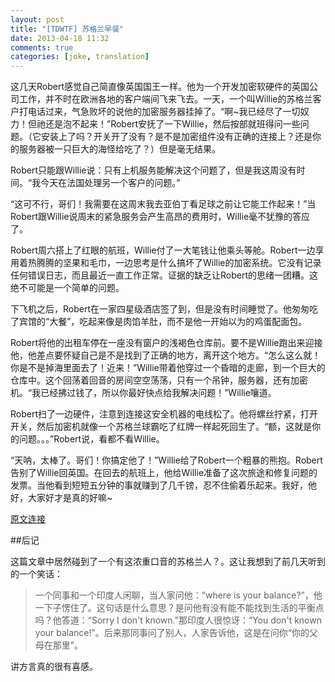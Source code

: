 ```yaml
---
layout: post
title: "[TDWTF] 苏格兰早餐"
date: 2013-04-18 11:32
comments: true
categories: [joke, translation]
---
```


这几天Robert感觉自己简直像英国国王一样。他为一个开发加密软硬件的英国公司工作，并不时在欧洲各地的客户端间飞来飞去。一天，一个叫Willie的苏格兰客户打电话过来，气急败坏的说他的加密服务器挂掉了。“啊~我已经尽了一切奴力！但祂还是泡不起来！”Robert安抚了一下Willie，然后按部就班得问一些问题。（它安装上了吗？开关开了没有？是不是加密组件没有正确的连接上？还是你的服务器被一只巨大的海怪给吃了？）但是毫无结果。

Robert只能跟Willie说：只有上机服务能解决这个问题了，但是我这周没有时间。“我今天在法国处理另一个客户的问题。”

“这可不行，哥们！我需要在这周末我去亚伯丁看足球之前让它能工作起来！”当Robert跟Willie说周末的紧急服务会产生高昂的费用时，Willie毫不犹豫的答应了。

Robert周六搭上了红眼的航班，Willie付了一大笔钱让他乘头等舱。Robert一边享用着热腾腾的坚果和毛巾，一边思考是什么搞坏了Willie的加密系统。它没有记录任何错误日志，而且最近一直工作正常。证据的缺乏让Robert的思绪一团糟。这绝不可能是一个简单的问题。

下飞机之后，Robert在一家四星级酒店签了到，但是没有时间睡觉了。他匆匆吃了宾馆的“大餐”，吃起来像是肉馅羊肚，而不是他一开始以为的鸡蛋配面包。

Robert将他的出租车停在一座没有窗户的浅褐色仓库前。要不是Willie跑出来迎接他，他差点要怀疑自己是不是找到了正确的地方，离开这个地方。“怎么这么就！你是不是掉海里面去了！近来！”Willie带着他穿过一个昏暗的走廊，到一个巨大的仓库中。这个回荡着回音的房间空空荡荡，只有一个吊钟，服务器，还有加密机。“我已经拂过钱了，所以你最好快点给我解决问题！”Willie嚷道。

Robert扫了一边硬件，注意到连接这安全机器的电线松了。他将螺丝拧紧，打开开关，然后加密机就像一个苏格兰球霸吃了红牌一样起死回生了。“额，这就是你的问题。。。”Robert说，看都不看Willie。

“天呐，太棒了。哥们！你搞定他了！”Willie给了Robert一个粗暴的熊抱。Robert告别了Willie回英国。在回去的航班上，他给Willie准备了这次旅途和修复问题的发票。当他看到短短五分钟的事就赚到了几千镑，忍不住偷着乐起来。我好，他好，大家好才是真的好嘛~

[原文连接](http://thedailywtf.com/Articles/The-Scottish-Breakfast.aspx?utm_source=feedly)

##后记

这篇文章中居然碰到了一个有这浓重口音的苏格兰人？。这让我想到了前几天听到的一个笑话：

> 一个同事和一个印度人闲聊，当人家问他：“where is your balance?”，他一下子愣住了。这句话是什么意思？是问他有没有能不能找到生活的平衡点吗？他答道：“Sorry I don't known.”那印度人很惊讶：“You don't known your balance!”。后来那同事问了别人，人家告诉他，这是在问你“你的父母在那里”。

讲方言真的很有喜感。